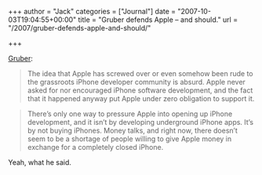 +++
author = "Jack"
categories = ["Journal"]
date = "2007-10-03T19:04:55+00:00"
title = "Gruber defends Apple – and should."
url = "/2007/gruber-defends-apple-and-should/"

+++

[Gruber][1]: 

> The idea that Apple has screwed over or even somehow been rude to the grassroots iPhone developer community is absurd. Apple never asked for nor encouraged iPhone software development, and the fact that it happened anyway put Apple under zero obligation to support it.

  
> 

> There’s only one way to pressure Apple into opening up iPhone development, and it isn’t by developing underground iPhone apps. It’s by not buying iPhones. Money talks, and right now, there doesn’t seem to be a shortage of people willing to give Apple money in exchange for a completely closed iPhone.

  
> 

Yeah, what he said.

 [1]: http://daringfireball.net/2007/10/forever_is_a_long_time